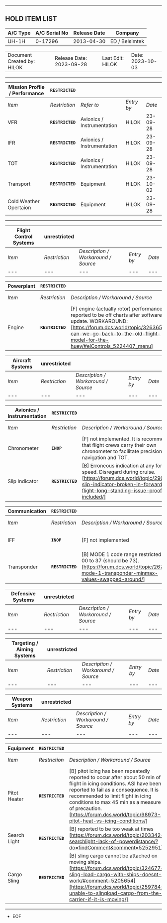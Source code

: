***
## HOLD ITEM LIST

| A/C Type | A/C Serial No | Release Date | Company |
| --- | --- | --- | --- |
| UH-1H | 0-17296 | 2013-04-30 | ED / Belsimtek |

||||||
| --- | --- | --- |--- | --- |
| Document Created by: HILOK | Release Date: 2023-09-28 || Last Edit: HILOK | Date: 2023-10-03 |
***
| **Mission Profile / Performance** | **`RESTRICTED`** ||||
| --- | --- | --- | --- | --- |
| *Item* | *Restriction* | *Refer to* | *Entry by* | *Date* |
| VFR | **`RESTRICTED`** | Avionics / Instrumentation | HILOK | 23-09-28 |
| IFR | **`RESTRICTED`** | Avionics / Instrumentation | HILOK | 23-09-28 |
| TOT | **`RESTRICTED`** | Avionics / Instrumentation | HILOK | 23-09-28 |
| Transport | **`RESTRICTED`** | Equipment | HILOK | 23-10-02 |
| Cold Weather Opertaion | **`RESTRICTED`** | Equipment | HILOK | 23-09-28 |
***
| **Flight Control Systems** | **unrestricted** ||||
| --- | --- | --- | --- | --- |
| *Item* | *Restriction* | *Description / Workaround / Source* | *Entry by* | *Date* |
| --- | --- | --- | --- | --- |

| **Powerplant** | **`RESTRICTED`** ||||
| --- | --- | --- | --- | --- |
| *Item* | *Restriction* | *Description / Workaround / Source* | *Entry by* | *Date* |
| Engine | **`RESTRICTED`** | [F] engine (actually rotor) performance reported to be off charts after software update. WORKAROUND: [https://forum.dcs.world/topic/326365-can-we-go-back-to-the-old-flight-model-for-the-huey/#elControls_5224407_menu] | HILOK | 23-09-28 |

| **Aircraft Systems** | **unrestricted** ||||
| --- | --- | --- | --- | --- |
| *Item* | *Restriction* | *Description / Workaround / Source* | *Entry by* | *Date* |
| --- | --- | --- | --- | --- |

| **Avionics / Instrumentation** | **`RESTRICTED`** ||||
| --- | --- | --- | --- | --- |
| *Item* | *Restriction* | *Description / Workaround / Source* | *Entry by* | *Date* |
| Chronometer | **`INOP`** | [F] not implemented. It is recommended that flight crews carry their own chronometer to facilitate precision navigation and TOT. | HILOK | 23-09-28 |
| Slip Indicator | **`RESTRICTED`** | [B] Erroneous indication at any forward speed. Disregard during cruise. [https://forum.dcs.world/topic/290964-slip-indicator-broken-in-forward-flight-long-standing-issue-proof-included/] | HILOK | 23-10-03 |

| **Communication** | **`RESTRICTED`** ||||
| --- | --- | --- | --- | --- |
| *Item* | *Restriction* | *Description / Workaround / Source* | *Entry by* | *Date* |
| IFF | **`INOP`** | [F] not implemented | HILOK | 23-09-28 |
| Transponder | **`RESTRICTED`** | [B] MODE 1 code range restricted from 00 to 37 (should be 73). [https://forum.dcs.world/topic/267407-mode-1-transponder-minmax-values-swapped-around/] | HILOK | 23-10-02 |

| **Defensive Systems** | **unrestricted** ||||
| --- | --- | --- | --- | --- |
| *Item* | *Restriction* | *Description / Workaround / Source* | *Entry by* | *Date* |
| --- | --- | --- | --- | --- |

| **Targeting / Aiming Systems** | **unrestricted** ||||
| --- | --- | --- | --- | --- |
| *Item* | *Restriction* | *Description / Workaround / Source* | *Entry by* | *Date* |
| --- | --- | --- | --- | --- |

| **Weapon Systems** | **unrestricted** ||||
| --- | --- | --- | --- | --- |
| *Item* | *Restriction* | *Description / Workaround / Source* | *Entry by* | *Date* |
| --- | --- | --- | --- | --- |

| **Equipment** | **`RESTRICTED`** ||||
| --- | --- | --- | --- | --- |
| *Item* | *Restriction* | *Description / Workaround / Source* | *Entry by* | *Date* |
| Pitot Heater | **`RESTRICTED`** | [B] pitot icing has been repeatedly reported to occur after about 50 min of flight in icing conditions. ASI have been reported to fail as a consequence. It is recommended to limit flight in icing conditions to max 45 min as a measure of precaution. [https://forum.dcs.world/topic/98973-pitot-heat-vs-icing-conditions/] | HILOK | 23-09-28 |
| Search Light | **`RESTRICTED`** | [B] reported to be too weak at times [https://forum.dcs.world/topic/203342-searchlight-lack-of-powerdistance/?do=findComment&comment=5252951] | HILOK | 23-09-28 |
| Cargo Sling | **`RESTRICTED`** | [B] sling cargo cannot be attached on moving ships. [https://forum.dcs.world/topic/324677-sling-load-cargo-with-ships-doesnt-work/#comment-5205654][https://forum.dcs.world/topic/259784-unable-to-slingload-cargo-from-the-carrier-if-it-is-moving/] | HILOK | 23-10-02 |
***
- EOF
